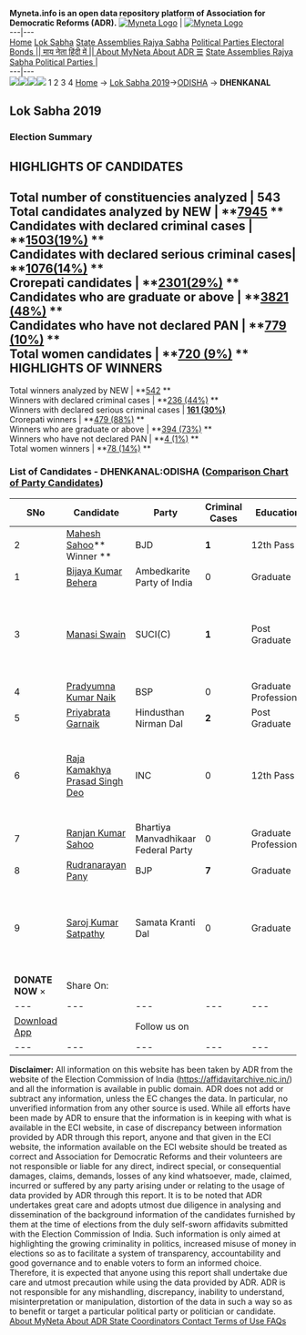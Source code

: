 **Myneta.info is an open data repository platform of Association for Democratic Reforms (ADR).**
[![Myneta Logo](https://www.myneta.info/lib/img/myneta-logo.png)](https://www.myneta.info/) | [![Myneta Logo](https://www.myneta.info/lib/img/adr-logo.png)](https://adrindia.org)  
---|---  
[Home](https://www.myneta.info/) [Lok Sabha](https://www.myneta.info/#ls "Lok Sabha") [ State Assemblies ](https://www.myneta.info/#sa "State Assemblies") [Rajya Sabha](https://www.myneta.info/#rs "Rajya Sabha") [Political Parties ](https://www.myneta.info/party "Political Parties") [ Electoral Bonds ](https://www.myneta.info/electoral_bonds "Electoral Bonds") [ || माय नेता हिंदी में || ](https://translate.google.co.in/translate?prev=hp&hl=en&js=y&u=www.myneta.info&sl=en&tl=hi&history_state0=) [ About MyNeta ](https://adrindia.org/content/about-myneta) [ About ADR ](https://adrindia.org/about-adr/who-we-are) [☰](javascript:void\(0\))
[ State Assemblies ](https://www.myneta.info/#sa "State Assemblies") [ Rajya Sabha ](https://www.myneta.info/#rs "Rajya Sabha") [ Political Parties ](https://www.myneta.info/party "Political Parties")
|   
---|---  
![](https://www.myneta.info/lib/img/banner/banner-1.png)![](https://www.myneta.info/lib/img/banner/banner-2.png)![](https://www.myneta.info/lib/img/banner/banner-3.png)![](https://www.myneta.info/lib/img/banner/banner-4.png)
1  2  3  4 
[Home](https://www.myneta.info/) → [Lok Sabha 2019](https://www.myneta.info/LokSabha2019/)→[ODISHA](https://www.myneta.info/LokSabha2019/index.php?action=show_constituencies&state_id=51) → **DHENKANAL**
### 
## Lok Sabha 2019
###  Election Summary 
HIGHLIGHTS OF CANDIDATES  
---  
Total number of constituencies analyzed |  543   
Total candidates analyzed by NEW | **[7945](https://www.myneta.info/LokSabha2019/index.php?action=summary&subAction=candidates_analyzed&sort=candidate#summary) **  
Candidates with declared criminal cases | **[1503(19%)](https://www.myneta.info/LokSabha2019/index.php?action=summary&subAction=crime&sort=candidate#summary) **  
Candidates with declared serious criminal cases| **[1076(14%)](https://www.myneta.info/LokSabha2019/index.php?action=summary&subAction=serious_crime&sort=candidate#summary) **  
Crorepati candidates | **[2301(29%)](https://www.myneta.info/LokSabha2019/index.php?action=summary&subAction=crorepati&sort=candidate#summary) **  
Candidates who are graduate or above | **[3821 (48%)](https://www.myneta.info/LokSabha2019/index.php?action=summary&subAction=education&sort=candidate#summary) **  
Candidates who have not declared PAN | **[779 (10%)](https://www.myneta.info/LokSabha2019/index.php?action=summary&subAction=without_pan&sort=candidate#summary) **  
Total women candidates | **[720 (9%)](https://www.myneta.info/LokSabha2019/index.php?action=summary&subAction=women_candidate&sort=candidate#summary) **  
HIGHLIGHTS OF WINNERS  
---  
Total winners analyzed by NEW | **[542](https://www.myneta.info/LokSabha2019/index.php?action=summary&subAction=winner_analyzed&sort=candidate#summary) **  
Winners with declared criminal cases | **[236 (44%)](https://www.myneta.info/LokSabha2019/index.php?action=summary&subAction=winner_crime&sort=candidate#summary) **  
Winners with declared serious criminal cases | **[161 (30%)](https://www.myneta.info/LokSabha2019/index.php?action=summary&subAction=winner_serious_crime&sort=candidate#summary)**  
Crorepati winners | **[479 (88%)](https://www.myneta.info/LokSabha2019/index.php?action=summary&subAction=winner_crorepati&sort=candidate#summary) **  
Winners who are graduate or above | **[394 (73%)](https://www.myneta.info/LokSabha2019/index.php?action=summary&subAction=winner_education&sort=candidate#summary) **  
Winners who have not declared PAN | **[4 (1%)](https://www.myneta.info/LokSabha2019/index.php?action=summary&subAction=winner_without_pan&sort=candidate#summary) **  
Total women winners | **[78 (14%)](https://www.myneta.info/LokSabha2019/index.php?action=summary&subAction=winner_women&sort=candidate#summary) **  
### List of Candidates - DHENKANAL:ODISHA ([Comparison Chart of Party Candidates](https://www.myneta.info/LokSabha2019/comparisonchart.php?constituency_id=752))
SNo | Candidate| Party| Criminal Cases| Education| Age| Total Assets| Liabilities  
---|---|---|---|---|---|---|---  
2  | [Mahesh Sahoo](https://www.myneta.info/LokSabha2019/candidate.php?candidate_id=8386)** Winner ** | BJD | **1** | 12th Pass| 58 | Rs 1,45,29,286 ~ 1 Crore+ | Rs 0 ~   
1  | [Bijaya Kumar Behera](https://www.myneta.info/LokSabha2019/candidate.php?candidate_id=7872) | Ambedkarite Party of India | 0 | Graduate| 48 | Rs 25,54,667 ~ 25 Lacs+ | Rs 4,32,000 ~ 4 Lacs+  
3  | [Manasi Swain](https://www.myneta.info/LokSabha2019/candidate.php?candidate_id=7870) | SUCI(C) | **1** | Post Graduate| 36 | ![](https://myneta.info/image_v2.php?myneta_folder=LokSabha2019&candidate_id=7870&col=ta) | ![](https://myneta.info/image_v2.php?myneta_folder=LokSabha2019&candidate_id=7870&col=lia)  
4  | [Pradyumna Kumar Naik](https://www.myneta.info/LokSabha2019/candidate.php?candidate_id=8385) | BSP | 0 | Graduate Professional| 43 | Rs 4,05,000 ~ 4 Lacs+ | Rs 0 ~   
5  | [Priyabrata Garnaik](https://www.myneta.info/LokSabha2019/candidate.php?candidate_id=8384) | Hindusthan Nirman Dal | **2** | Post Graduate| 39 | Rs 41,98,300 ~ 41 Lacs+ | Rs 3,20,000 ~ 3 Lacs+  
6  | [Raja Kamakhya Prasad Singh Deo](https://www.myneta.info/LokSabha2019/candidate.php?candidate_id=8383) | INC | 0 | 12th Pass| 77 | ![](https://myneta.info/image_v2.php?myneta_folder=LokSabha2019&candidate_id=8383&col=ta) | ![](https://myneta.info/image_v2.php?myneta_folder=LokSabha2019&candidate_id=8383&col=lia)  
7  | [Ranjan Kumar Sahoo](https://www.myneta.info/LokSabha2019/candidate.php?candidate_id=7871) | Bhartiya Manvadhikaar Federal Party | 0 | Graduate Professional| 49 | Rs 5,92,931 ~ 5 Lacs+ | Rs 0 ~   
8  | [Rudranarayan Pany](https://www.myneta.info/LokSabha2019/candidate.php?candidate_id=8387) | BJP | **7** | Graduate| 59 | Rs 36,28,704 ~ 36 Lacs+ | Rs 0 ~   
9  | [Saroj Kumar Satpathy](https://www.myneta.info/LokSabha2019/candidate.php?candidate_id=8388) | Samata Kranti Dal | 0 | Graduate| 47 | ![](https://myneta.info/image_v2.php?myneta_folder=LokSabha2019&candidate_id=8388&col=ta) | ![](https://myneta.info/image_v2.php?myneta_folder=LokSabha2019&candidate_id=8388&col=lia)  
|  **DONATE NOW** × |  Share On:  | [](https://api.whatsapp.com/send?text=https%3A%2F%2Fmyneta.info%2Fpunjab2022%2Findex.php%3Faction%3Dshow_constituencies%26state_id%3D19) | [](https://www.facebook.com/sharer/sharer.php?u=https%3A%2F%2Fmyneta.info%2Fpunjab2022%2Findex.php%3Faction%3Dshow_constituencies%26state_id%3D19) | [](https://twitter.com/share?url=https%3A%2F%2Fmyneta.info%2Fpunjab2022%2Findex.php%3Faction%3Dshow_constituencies%26state_id%3D19)  
---|---|---|---|---  
| [ Download App ](https://play.google.com/store/apps/details?id=com.webrosoft.myneta1&pcampaignid=pcampaignidMKT-Other-global-all-co-prtnr-py-PartBadge-Mar2515-1) | [](https://play.google.com/store/apps/details?id=com.webrosoft.myneta1&pcampaignid=pcampaignidMKT-Other-global-all-co-prtnr-py-PartBadge-Mar2515-1) |  Follow us on  | [](https://www.facebook.com/adrindia.org/) | [](https://twitter.com/adrspeaks) | [](https://groups.google.com/g/national-election-watch?hl=en&pli=1) | [](https://www.instagram.com/adrspeaks/) | [](https://www.youtube.com/user/adrspeaks) | [](https://sharechat.com/profile/adrspeaks)  
---|---|---|---|---|---|---|---|---  
**Disclaimer:** All information on this website has been taken by ADR from the website of the Election Commission of India (https://affidavitarchive.nic.in/) and all the information is available in public domain. ADR does not add or subtract any information, unless the EC changes the data. In particular, no unverified information from any other source is used. While all efforts have been made by ADR to ensure that the information is in keeping with what is available in the ECI website, in case of discrepancy between information provided by ADR through this report, anyone and that given in the ECI website, the information available on the ECI website should be treated as correct and Association for Democratic Reforms and their volunteers are not responsible or liable for any direct, indirect special, or consequential damages, claims, demands, losses of any kind whatsoever, made, claimed, incurred or suffered by any party arising under or relating to the usage of data provided by ADR through this report. It is to be noted that ADR undertakes great care and adopts utmost due diligence in analysing and dissemination of the background information of the candidates furnished by them at the time of elections from the duly self-sworn affidavits submitted with the Election Commission of India. Such information is only aimed at highlighting the growing criminality in politics, increased misuse of money in elections so as to facilitate a system of transparency, accountability and good governance and to enable voters to form an informed choice. Therefore, it is expected that anyone using this report shall undertake due care and utmost precaution while using the data provided by ADR. ADR is not responsible for any mishandling, discrepancy, inability to understand, misinterpretation or manipulation, distortion of the data in such a way so as to benefit or target a particular political party or politician or candidate. 
[ About MyNeta ](https://adrindia.org/content/about-myneta) [ About ADR ](https://adrindia.org/about-adr/who-we-are) [ State Coordinators ](https://adrindia.org/about-adr/state-coordinators) [ Contact ](https://adrindia.org/contact-us) [ Terms of Use ](https://adrindia.org/content/adr-terms-use) [ FAQs ](https://adrindia.org/content/faqs)
